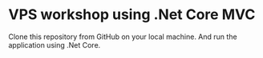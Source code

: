 # VPS workshop using .Net Core MVC

Clone this repository from GitHub on your local machine.
And run the application using .Net Core.

